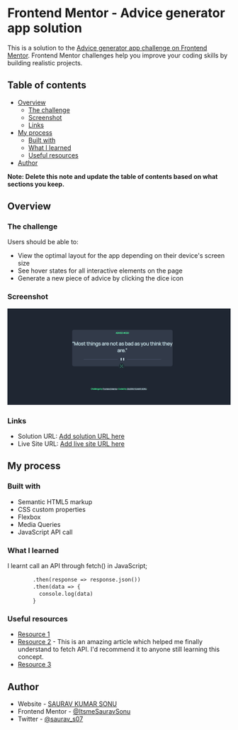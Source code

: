 # Frontend Mentor - Advice generator app solution

This is a solution to the [Advice generator app challenge on Frontend Mentor](https://www.frontendmentor.io/challenges/advice-generator-app-QdUG-13db). Frontend Mentor challenges help you improve your coding skills by building realistic projects.

## Table of contents

- [Overview](#overview)
  - [The challenge](#the-challenge)
  - [Screenshot](#screenshot)
  - [Links](#links)
- [My process](#my-process)
  - [Built with](#built-with)
  - [What I learned](#what-i-learned)
  - [Useful resources](#useful-resources)
- [Author](#author)


**Note: Delete this note and update the table of contents based on what sections you keep.**

## Overview

### The challenge

Users should be able to:

- View the optimal layout for the app depending on their device's screen size
- See hover states for all interactive elements on the page
- Generate a new piece of advice by clicking the dice icon

### Screenshot

![](./screenshot1.png)

### Links

- Solution URL: [Add solution URL here](https://your-solution-url.com)
- Live Site URL: [Add live site URL here](https://your-live-site-url.com)

## My process

### Built with

- Semantic HTML5 markup
- CSS custom properties
- Flexbox
- Media Queries
- JavaScript API call

### What I learned

I learnt call an API through fetch() in JavaScript;


``` fetch(url)
        .then(response => response.json())
        .then(data => {
          console.log(data)
        }
```


### Useful resources

- [Resource 1](https://stackoverflow.com/questions/1875852/how-can-i-define-colors-as-variables-in-css)
- [Resource 2](https://www.digitalocean.com/community/tutorials/how-to-use-the-javascript-fetch-api-to-get-data) - This is an amazing article which helped me finally understand to fetch API. I'd recommend it to anyone still learning this concept.
- [Resource 3](https://css-tricks.com/snippets/css/a-guide-to-flexbox/)


## Author

- Website - [SAURAV KUMAR SONU](https://www.your-site.com)
- Frontend Mentor - [@ItsmeSauravSonu](https://www.frontendmentor.io/profile/ItsmeSauravSonu)
- Twitter - [@saurav_s07](https://rb.gy/0tkam0)




